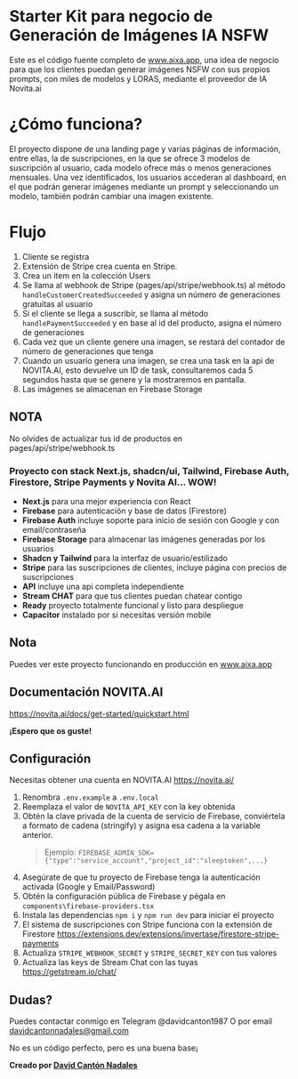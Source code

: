# Starter Kit para negocio de Generación de Imágenes IA NSFW

Este es el código fuente completo de www.aixa.app, una idea de negocio para que los clientes puedan generar imágenes NSFW con sus propios prompts, con miles de modelos y LORAS, mediante el proveedor de IA Novita.ai

# ¿Cómo funciona?

El proyecto dispone de una landing page y varias páginas de información, entre ellas, la de suscripciones, en la que se ofrece 3 modelos de suscripción al usuario, cada modelo ofrece más o menos generaciones mensuales.
Una vez identificados, los usuarios accederan al dashboard, en el que podrán generar imágenes mediante un prompt y seleccionando un modelo, también podrán cambiar una imagen existente.

# Flujo

1. Cliente se registra
2. Extensión de Stripe crea cuenta en Stripe.
3. Crea un item en la colección Users
4. Se llama al webhook de Stripe (pages/api/stripe/webhook.ts) al método `handleCustomerCreatedSucceeded` y asigna un número de generaciones gratuitas al usuario
5. Si el cliente se llega a suscribir, se llama al método `handlePaymentSucceeded` y en base al id del producto, asigna el número de generaciones
6. Cada vez que un cliente genere una imagen, se restará del contador de número de generaciones que tenga
7. Cuando un usuario genera una imagen, se crea una task en la api de NOVITA.AI, esto devuelve un ID de task, consultaremos cada 5 segundos hasta que se genere y la mostraremos en pantalla.
8. Las imágenes se almacenan en Firebase Storage

## NOTA

No olvides de actualizar tus id de productos en pages/api/stripe/webhook.ts

### Proyecto con stack Next.js, shadcn/ui, Tailwind, Firebase Auth, Firestore, Stripe Payments y Novita AI... WOW!

- **Next.js** para una mejor experiencia con React
- **Firebase** para autenticación y base de datos (Firestore)
- **Firebase Auth** incluye soporte para inicio de sesión con Google y con email/contraseña
- **Firebase Storage** para almacenar las imágenes generadas por los usuarios
- **Shadcn y Tailwind** para la interfaz de usuario/estilizado
- **Stripe** para las suscripciones de clientes, incluye página con precios de suscripciones
- **API** incluye una api completa independiente
- **Stream CHAT** para que tus clientes puedan chatear contigo
- **Ready** proyecto totalmente funcional y listo para despliegue
- **Capacitor** instalado por si necesitas versión mobile

## Nota

Puedes ver este proyecto funcionando en producción en www.aixa.app

## Documentación NOVITA.AI

https://novita.ai/docs/get-started/quickstart.html

**¡Espero que os guste!**

## Configuración

Necesitas obtener una cuenta en NOVITA.AI https://novita.ai/

1. Renombra `.env.example` a `.env.local`
2. Reemplaza el valor de `NOVITA_API_KEY` con la key obtenida
3. Obtén la clave privada de la cuenta de servicio de Firebase, conviértela a formato de cadena (stringify) y asigna esa cadena a la variable anterior.
   > Ejemplo: `FIREBASE_ADMIN_SDK={"type":"service_account","project_id":"sleeptoken",...}`
4. Asegúrate de que tu proyecto de Firebase tenga la autenticación activada (Google y Email/Password)
5. Obtén la configuración pública de Firebase y pégala en `components\firebase-providers.tsx`
6. Instala las dependencias `npm i` y `npm run dev` para iniciar el proyecto
7. El sistema de suscripciones con Stripe funciona con la extensión de Firestore https://extensions.dev/extensions/invertase/firestore-stripe-payments
8. Actualiza `STRIPE_WEBHOOK_SECRET` y `STRIPE_SECRET_KEY` con tus valores
9. Actualiza las keys de Stream Chat con las tuyas https://getstream.io/chat/

## Dudas?

Puedes contactar conmigo en Telegram @davidcanton1987
O por email davidcantonnadales@gmail.com

No es un código perfecto, pero es una buena base¡

**Creado por [David Cantón Nadales](https://www.davidcanton.net)**
